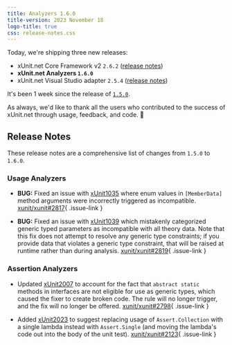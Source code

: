 ```yaml
---
title: Analyzers 1.6.0
title-version: 2023 November 18
logo-title: true
css: release-notes.css
---
```


Today, we're shipping three new releases:

* xUnit.net Core Framework v2 `2.6.2` ([release notes](/releases/v2/2.6.2))
* **xUnit.net Analyzers `1.6.0`**
* xUnit.net Visual Studio adapter `2.5.4` ([release notes](/releases/visualstudio/2.5.4))

It's been 1 week since the release of [`1.5.0`](/releases/analyzers/1.5.0).

As always, we'd like to thank all the users who contributed to the success of xUnit.net through usage, feedback, and code. 🎉

## Release Notes

These release notes are a comprehensive list of changes from `1.5.0` to `1.6.0`.

### Usage Analyzers

* **BUG:** Fixed an issue with [xUnit1035](/xunit.analyzers/rules/xUnit1035) where enum values in `[MemberData]` method arguments were incorrectly triggered as incompatible. [xunit/xunit#2817](https://github.com/xunit/xunit/issues/2817){ .issue-link }

* **BUG:** Fixed an issue with [xUnit1039](/xunit.analyzers/rules/xUnit1039) which mistakenly categorized generic typed parameters as incompatible with all theory data. Note that this fix does not attempt to resolve any generic type constraints; if you provide data that violates a generic type constraint, that will be raised at runtime rather than during analysis. [xunit/xunit#2819](https://github.com/xunit/xunit/issues/2819){ .issue-link }

### Assertion Analyzers

* Updated [xUnit2007](/xunit.analyzers/rules/xUnit2007) to account for the fact that `abstract static` methods in interfaces are not eligible for use as generic types, which caused the fixer to create broken code. The rule will no longer trigger, and the fix will no longer be offered. [xunit/xunit#2798](https://github.com/xunit/xunit/issues/2798){ .issue-link }

* Added [xUnit2023](/xunit.analyzers/rules/xUnit2023) to suggest replacing usage of `Assert.Collection` with a single lambda instead with `Assert.Single` (and moving the lambda's code out into the body of the unit test). [xunit/xunit#2123](https://github.com/xunit/xunit/issues/2123){ .issue-link }
